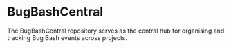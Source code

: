 # BugBashCentral
The BugBashCentral repository serves as the central hub for organising and tracking Bug Bash events across projects.

